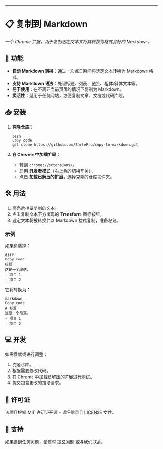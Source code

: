 ***

# 📋 复制到 Markdown

*一个 Chrome 扩展，用于复制选定文本并将其转换为格式良好的 Markdown。*

## 🚀 功能

* **自动 Markdown 转换**：通过一次点击瞬间将选定文本转换为 Markdown 格式。
* **支持 Markdown 语法**：处理标题、列表、链接、粗体/斜体文本等。
* **易于使用**：在不离开当前页面的情况下复制为 Markdown。
* **灵活性**：适用于任何网站，方便复制文章、文档或代码片段。

## 📥 安装

1. **克隆仓库**：

   ```
   bash
   Copy code
   git clone https://github.com/ShetePro/copy-to-markdown.git
   ```

2. **在 Chrome 中加载扩展**：

    * 转到 `chrome://extensions/`。
    * 启用 **开发者模式**（右上角的切换开关）。
    * 点击 **加载已解压的扩展**，选择克隆的仓库文件夹。

## 🛠 用法

1. 高亮选择要复制的文本。
2. 点击复制文本下方出现的 **Transform** 图标按钮。
3. 选定文本将被转换并以 Markdown 格式复制，准备粘贴。

### 示例

如果你选择：

```
diff
Copy code
标题
这是一个段落。
- 项目 1
- 项目 2
```

它将转换为：

```
markdown
Copy code
# 标题
这是一个段落。
- 项目 1
- 项目 2
```

## 💻 开发

如需贡献或进行调整：

1. 克隆仓库。
2. 根据需要修改代码。
3. 在 Chrome 中加载已解压的扩展进行测试。
4. 提交包含更改的拉取请求。

## 📝 许可证

该项目根据 MIT 许可证开源 - 详细信息见 [LICENSE]() 文件。

## 📧 支持

如果遇到任何问题，请随时 [提交问题](https://github.com/ShetePro/copy-to-markdown/issues) 或与我们联系。
